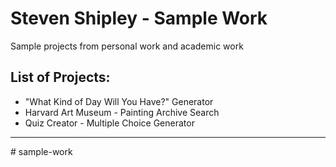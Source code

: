 <h1>Steven Shipley - Sample Work</h1>
<p>Sample projects from personal work and academic work</p>
<h2>List of Projects:</h2>
<ul>
  <li>"What Kind of Day Will You Have?" Generator</li>
  <li>Harvard Art Museum - Painting Archive Search</li>
  <li>Quiz Creator - Multiple Choice Generator</li>
</ul>
<hr>
# sample-work
